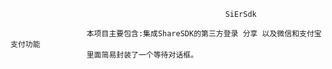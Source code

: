                                                     SiErSdk

                     本项目主要包含:集成ShareSDK的第三方登录 分享 以及微信和支付宝支付功能
                     里面简易封装了一个等待对话框。